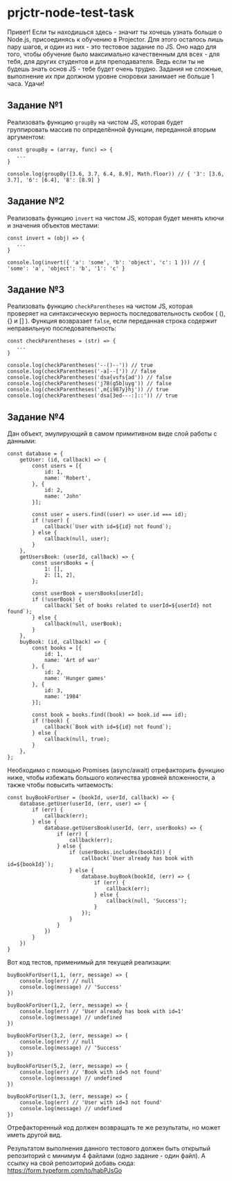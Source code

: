# prjctr-node-test-task
Привет! Если ты находишься здесь - значит ты хочешь узнать больше о Node.js, присоединясь к обучению в Projector. Для этого осталось лишь пару шагов, и один из них - это тестовое задание по JS. Оно надо для того, чтобы обучение было максимально качественным для всех - для тебя, для других студентов и для преподавателя. Ведь если ты не будешь знать основ JS - тебе будет очень трудно. Задания не сложные, выполнение их при должном уровне сноровки занимает не больше 1 часа. Удачи!

## Задание №1
Реализовать функцию `groupBy` на чистом JS, которая будет группировать массив по определённой функции, переданной вторым аргументом:
```
const groupBy = (array, func) => {
   ...
}

console.log(groupBy([3.6, 3.7, 6.4, 8.9], Math.floor)) // { '3': [3.6, 3.7], '6': [6.4], '8': [8.9] }
```
## Задание №2
Реализовать функцию `invert` на чистом JS, которая будет менять ключи и значения объектов местами:
```
const invert = (obj) => {
   ...
}

console.log(invert({ 'a': 'some', 'b': 'object', 'c': 1 })) // { 'some': 'a', 'object': 'b', '1': 'c' }
```
## Задание №3
Реализовать функцию `checkParentheses` на чистом JS, которая проверяет на синтаксическую верность последовательность скобок ( (), {} и [] ). Функция возвразает `false`, если переданная строка содержит неправильную последовательность:
```
const checkParentheses = (str) => {
   ...
}

console.log(checkParentheses('--()--')) // true
console.log(checkParentheses('-a]--[')) // false
console.log(checkParentheses('dsa{vsfs{ad')) // false
console.log(checkParentheses('j78(g5b]uyg')) // false
console.log(checkParentheses(',m{i987y}hj')) // true
console.log(checkParentheses('dsa[3ed---:]::')) // true
```
## Задание №4
Дан объект, эмулирующий в самом примитивном виде слой работы с данными:
```
const database = {
    getUser: (id, callback) => {
        const users = [{
            id: 1,
            name: 'Robert',
        }, {
            id: 2,
            name: 'John'
        }];
        
        const user = users.find((user) => user.id === id);
        if (!user) {
            callback(`User with id=${id} not found`);
        } else {
            callback(null, user);
        }
    },
    getUsersBook: (userId, callback) => {
        const usersBooks = {
            1: [],
            2: [1, 2],
        };

        const userBook = usersBooks[userId];
        if (!userBook) {
            callback(`Set of books related to userId=${userId} not found`);
        } else {
            callback(null, userBook);
        }
    },
    buyBook: (id, callback) => {
        const books = [{
            id: 1,
            name: 'Art of war'
        }, {
            id: 2,
            name: 'Hunger games'
        }, {
            id: 3,
            name: '1984'
        }];

        const book = books.find((book) => book.id === id);
        if (!book) {
            callback(`Book with id=${id} not found`);
        } else {
            callback(null, true);
        }
    },
};
```
Необходимо с помощью Promises (async/await) отрефакторить функцию ниже, чтобы избежать большого количества уровней вложенности, а также чтобы повысить читаемость:
```
const buyBookForUser = (bookId, userId, callback) => {
    database.getUser(userId, (err, user) => {
        if (err) {
            callback(err);
        } else {
            database.getUsersBook(userId, (err, userBooks) => {
                if (err) {
                    callback(err);
                } else {
                    if (userBooks.includes(bookId)) {
                        callback(`User already has book with id=${bookId}`);
                    } else {
                        database.buyBook(bookId, (err) => {
                            if (err) {
                                callback(err);
                            } else {
                                callback(null, 'Success');
                            }
                        });
                    }
                }
            })
        }
    })
}
```
Вот код тестов, применимый для текущей реализации:
```
buyBookForUser(1,1, (err, message) => {
    console.log(err) // null
    console.log(message) // 'Success'
})

buyBookForUser(1,2, (err, message) => {
    console.log(err) // 'User already has book with id=1'
    console.log(message) // undefined
})

buyBookForUser(3,2, (err, message) => {
    console.log(err) // null
    console.log(message) // 'Success'
})

buyBookForUser(5,2, (err, message) => {
    console.log(err) // 'Book with id=5 not found'
    console.log(message) // undefined
})

buyBookForUser(1,3, (err, message) => {
    console.log(err) // 'User with id=3 not found'
    console.log(message) // undefined
})
```
Отрефакторенный код должен возвращать те же результаты, но может иметь другой вид.

Результатом выполнения данного тестового должен быть открытый репозиторий с минимум 4 файлами (одно задание - один файл).
А ссылку на свой репозиторий добавь сюда:
https://form.typeform.com/to/habPJsGo
